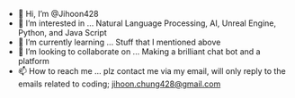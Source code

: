 - 👋 Hi, I’m @Jihoon428
- 👀 I’m interested in ... Natural Language Processing, AI, Unreal Engine, Python, and Java Script
- 🌱 I’m currently learning ... Stuff that I mentioned above
- 💞️ I’m looking to collaborate on ... Making a brilliant chat bot and a platform
- 📫 How to reach me ... plz contact me via my email, will only reply to the emails related to coding; jihoon.chung428@gmail.com

<!---
Jihoon428/Jihoon428 is a ✨ special ✨ repository because its `README.md` (this file) appears on your GitHub profile.
You can click the Preview link to take a look at your changes.
--->

